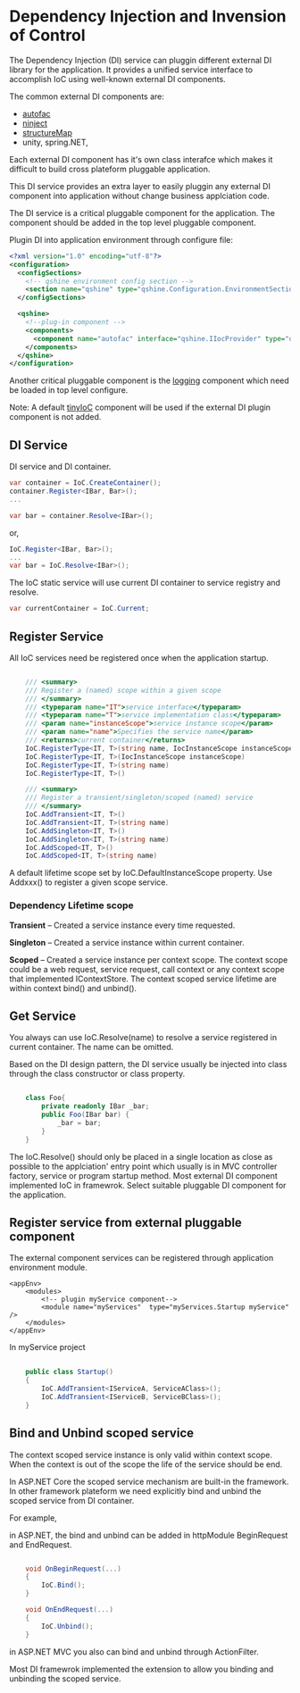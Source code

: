 ﻿# Dependency Injection and Invension of Control

The Dependency Injection (DI) service can pluggin different external DI library for the application. 
It provides a unified service interface to accomplish IoC using well-known external DI components.

The common external DI components are:

 - [autofac](https://autofac.org/)
 - [ninject](http://www.ninject.org/)
 - [structureMap](http://structuremap.github.io/)
 - unity, spring.NET, 
 
Each external DI component has it's own class interafce which makes it difficult to build cross plateform pluggable application.

This DI service provides an extra layer to easily pluggin any external DI component into application without change business applciation code.

The DI service is a critical pluggable component for the application. The component should be added in the top level pluggable component.

Plugin DI into application environment through configure file:

```xml
<?xml version="1.0" encoding="utf-8"?>
<configuration>
  <configSections>
    <!-- qshine environment config section -->
    <section name="qshine" type="qshine.Configuration.EnvironmentSection, qshine" />
  </configSections>

  <qshine>
    <!--plug-in component -->
    <components>
      <component name="autofac" interface="qshine.IIocProvider" type="qshine.ioc.autofac.Provider, qshine.ioc.autofac"/>
    </components>
  </qshine>
</configuration>

```

Another critical pluggable component is the [logging](logging.md) component which need be loaded in top level configure.

Note: A default [tinyIoC](https://github.com/grumpydev/TinyIoC) component will be used if the external DI plugin component is not added.


## DI Service

DI service and DI container.

```c#
var container = IoC.CreateContainer();
container.Register<IBar, Bar>();
...

var bar = container.Resolve<IBar>();
```

or,

```c# 
IoC.Register<IBar, Bar>();
...
var bar = IoC.Resolve<IBar>();
```

The IoC static service will use current DI container to service registry and resolve.

```c#
var currentContainer = IoC.Current;
```

## Register Service

All IoC services need be registered once when the application startup.

```c#

    /// <summary>
    /// Register a (named) scope within a given scope
    /// </summary>
    /// <typeparam name="IT">service interface</typeparam>
    /// <typeparam name="T">service implementation class</typeparam>
    /// <param name="instanceScope">service instance scope</param>
    /// <param name="name">Specifies the service name</param>
    /// <returns>current container</returns>
    IoC.RegisterType<IT, T>(string name, IocInstanceScope instanceScope)
    IoC.RegisterType<IT, T>(IocInstanceScope instanceScope)
    IoC.RegisterType<IT, T>(string name)
    IoC.RegisterType<IT, T>()

    /// <summary>
    /// Register a transient/singleton/scoped (named) service
    /// </summary>
    IoC.AddTransient<IT, T>()
    IoC.AddTransient<IT, T>(string name)
    IoC.AddSingleton<IT, T>()
    IoC.AddSingleton<IT, T>(string name)
    IoC.AddScoped<IT, T>()
    IoC.AddScoped<IT, T>(string name)

```

A default lifetime scope set by IoC.DefaultInstanceScope property.
Use Addxxx() to register a given scope service.

### Dependency Lifetime scope

   **Transient** – Created a service instance every time requested.

   **Singleton** – Created a service instance within current container.

   **Scoped** – Created a service instance per context scope. 
The context scope could be a web request, service request, call context 
or any context scope that implemented IContextStore. The context scoped service lifetime are within context bind() and unbind().

## Get Service 

You always can use IoC.Resolve<IT>(name) to resolve a service registered in current container.
The name can be omitted.

Based on the DI design pattern, the DI service usually be injected into class through the class constructor or class property.

```c#

    class Foo{
        private readonly IBar _bar;
        public Foo(IBar bar) {
            _bar = bar;
        }
    }
```

The IoC.Resolve() should only be placed in a single location as close as possible to the applciation' entry point
which usually is in MVC controller factory, service or program startup method. 
Most external DI component implemented IoC in framewrok. Select suitable pluggable DI component for the application.



 ## Register service from external pluggable component

The external component services can be registered through application environment module.

    <appEnv>
        <modules>
            <!-- plugin myService component-->
            <module name="myServices"  type="myServices.Startup myService" />
        </modules>
    </appEnv>

In myService project
```c#
    
    public class Startup()
    {
        IoC.AddTransient<IServiceA, ServiceAClass>();
        IoC.AddTransient<IServiceB, ServiceBClass>();
    }

```


## Bind and Unbind scoped service

The context scoped service instance is only valid within context scope.
When the context is out of the scope the life of the service should be end. 

In ASP.NET Core the scoped service mechanism are built-in the framework. 
In other framework plateform we need explicitly bind and unbind the scoped service from DI container.

For example, 

in ASP.NET, the bind and unbind can be added in httpModule BeginRequest and EndRequest.

```C#

    void OnBeginRequest(...)
    {
        IoC.Bind();
    }

    void OnEndRequest(...)
    {
        IoC.Unbind();
    }
```

in ASP.NET MVC you also can bind and unbind through ActionFilter.

Most DI framewrok implemented the extension to allow you binding and unbinding the scoped service.

  
